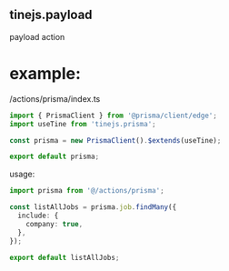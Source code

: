 ## tinejs.payload

payload action

# example: 

/actions/prisma/index.ts

```typescript
import { PrismaClient } from '@prisma/client/edge';
import useTine from 'tinejs.prisma';

const prisma = new PrismaClient().$extends(useTine);

export default prisma;

```

usage:

```typescript
import prisma from '@/actions/prisma';

const listAllJobs = prisma.job.findMany({
  include: {
    company: true,
  },
});

export default listAllJobs;
```

